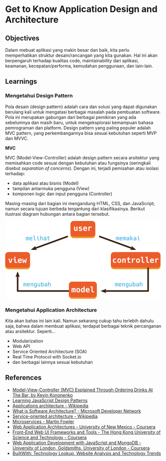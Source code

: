 # Get to Know Application Design and Architecture

## Objectives

Dalam mebuat aplikasi yang makin besar dan baik, kita perlu memperhatikan struktur desain/rancangan yang kita gunakan. Hal ini akan berpengaruh terhadap kualitas code, maintainability dari aplikasi, keamanan, kecepatan/performa, kemudahan penggunaan, dan lain-lain.

## Learnings

### Mengetahui Design Pattern

Pola desain (design pattern) adalah cara dan solusi yang dapat digunakan berulang kali untuk mengatasi berbagai masalah pada pembuatan software. Pola ini merupakan gabungan dari berbagai pemikiran yang ada sebelumnya dan masih baru, untuk mengeksplorasi kemampuan bahasa pemrograman dan platform. Design pattern yang paling populer adalah MVC pattern, yang perkembangannya bisa sesuai kebutuhan seperti MVP dan MVVC.

**MVC**

MVC (Model-View-Controller)
adalah design pattern secara arsitektur yang memisahkan code sesuai dengan kebutuhan atau fungsinya (seringkali disebut _separation of concerns_). Dengan ini, terjadi pemisahan atau isolasi terhadap:

- data aplikasi atau bisnis (Model)
- tampilan antarmuka pengguna (View)
- komponen logic dan input pengguna (Controller)

Masing-masing dari bagian ini mengandung HTML, CSS, dan JavaScript; namun secara tujuan berbeda tergantung dari klasifikasinya. Berikut ilustrasi diagram hubungan antara bagian tersebut.

![MVC Diagram](assets/mvc-diagram.png)

### Mengetahui Application Architecture

Kita akan bahas ini lain kali. Namun sekarang cukup tahu terlebih dahulu saja, bahwa dalam membuat aplikasi, terdapat berbagai teknik percanganan atau arsitektur. Seperti...

- Modularization
- Web API
- Service Oriented Architecture (SOA)
- Real Time Protocol with Socket.io
- dan berbagai lainnya sesuai kebutuhan

## References

- [Model-View-Controller (MVC) Explained Through Ordering Drinks At The Bar, by Kevin Kononenko](https://medium.freecodecamp.com/model-view-controller-mvc-explained-through-ordering-drinks-at-the-bar-efcba6255053)
- [Learning JavaScript Design Patterns](http://addyosmani.com/resources/essentialjsdesignpatterns/book)
- [Applications architecture - Wikipedia](https://en.wikipedia.org/wiki/Applications_architecture)
- [What is Software Architecture? - Microsoft Developer Network](https://msdn.microsoft.com/en-us/library/ee658098.aspx)
- [Service-oriented architecture - Wikipedia](https://en.wikipedia.org/wiki/Service-oriented_architecture)
- [Microservices - Martin Fowler](http://martinfowler.com/articles/microservices.html)
- [Web Application Architectures - University of New Mexico - Coursera](https://www.coursera.org/course/webapplications)
- [Front-End Web UI Frameworks and Tools - The Hong Kong University of Science and Technology - Coursera](https://www.coursera.org/learn/web-frameworks)
- [Web Application Development with JavaScript and MongoDB - University of London, Goldsmiths, University of London - Coursera](https://www.coursera.org/learn/web-application-development)
- [BuiltWith: Technology Lookup, Website Analysis and Technology Trends](http://builtwith.com)
